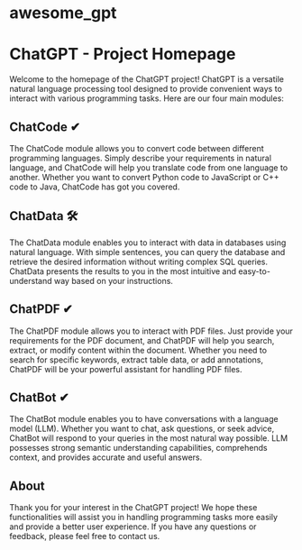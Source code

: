 # awesome_gpt

# ChatGPT - Project Homepage

Welcome to the homepage of the ChatGPT project! ChatGPT is a versatile natural language processing tool designed to provide convenient ways to interact with various programming tasks. Here are our four main modules:

## ChatCode ✔

The ChatCode module allows you to convert code between different programming languages. Simply describe your requirements in natural language, and ChatCode will help you translate code from one language to another. Whether you want to convert Python code to JavaScript or C++ code to Java, ChatCode has got you covered.

## ChatData 🛠

The ChatData module enables you to interact with data in databases using natural language. With simple sentences, you can query the database and retrieve the desired information without writing complex SQL queries. ChatData presents the results to you in the most intuitive and easy-to-understand way based on your instructions.

## ChatPDF ✔

The ChatPDF module allows you to interact with PDF files. Just provide your requirements for the PDF document, and ChatPDF will help you search, extract, or modify content within the document. Whether you need to search for specific keywords, extract table data, or add annotations, ChatPDF will be your powerful assistant for handling PDF files.

## ChatBot ✔

The ChatBot module enables you to have conversations with a language model (LLM). Whether you want to chat, ask questions, or seek advice, ChatBot will respond to your queries in the most natural way possible. LLM possesses strong semantic understanding capabilities, comprehends context, and provides accurate and useful answers.

## About

Thank you for your interest in the ChatGPT project! We hope these functionalities will assist you in handling programming tasks more easily and provide a better user experience. If you have any questions or feedback, please feel free to contact us.
